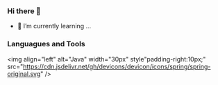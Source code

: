### Hi there 👋
- 🌱 I’m currently learning ...

### Languagues and Tools
<img align="left" alt="Java" width="30px" style"padding-right:10px;" src="https://cdn.jsdelivr.net/gh/devicons/devicon/icons/spring/spring-original.svg" />



<!--<img align=
 
   
 
 <img align="left" alt="Java" width="3@px" style"padding-right:10px;" src="https://cdn.jsdelivr.net/gh/devicons/devicon/icons/spring/spring-original.svg” />
Betearse tampa Crs ane eras eg ert et et Ae eae EY OW ES NIT I OE COST US eT
Poe e sats eae cece aie sy regress setae ea aS 72 SMT da Fe esr eee ORT aS
<img align="left” alt="Java" width-"38px" style-"padding-right:10px;" src="https://cdn.jsdelivr.net/gh/devicons/devicon/icons/git/git-original.svg” />

  
   


Soe Ce Cae Coie Mt ck
Rene ee iam peer nuastrs
Remet ans traa tae wnt rea eso eer errata
Eee ete ome cert treet us
tec em mE omse cea rare ts
Sete Cae ear mete epee uate
Pn eat crea ne on aren eee Tea peas

style="padding-right:

sre="https: //cdn. jsdelivr.net/gh/devicons/devicon/icons/java/java-original.svg"/>

Ks" src="https://edn..jsdelivr.net/gh/devicons/devicon/icons/spring/spring-original. svg” />
Sa seg SY LS STATO OLN CeO COPA as Aaa eT

1Opx;” src="https: //cdn. jsdelivr.net/gh/devicons /devicon/icons/angularjs/angularjs-plain. svg" /:
lOpx;” src="https: //cdn. jsdelivr.net/gh/devicons /devicon/icons/git/git-original.svg” />

src="ttps://cdn. jsdelivr.net/gh/devicons /devicon/icons/1inux/Linux-original.svg" />

Pee ILO een sea OL Ce ene

  

**rubenAlbuquerque/rubenAlbuquerque** is a ✨ _special_ ✨ repository because its `README.md` (this file) appears on your GitHub profile.

Here are some ideas to get you started:

- 🔭 I’m currently working on ...
- 🌱 I’m currently learning ...
- 👯 I’m looking to collaborate on ...
- 🤔 I’m looking for help with ...
- 💬 Ask me about ...
- 📫 How to reach me: ...
- 😄 Pronouns: ...
- ⚡ Fun fact: ...
-->
